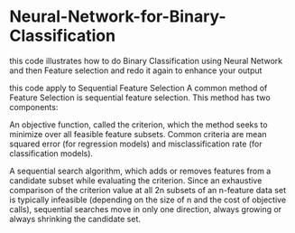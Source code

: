 # Neural-Network-for-Binary-Classification
this code illustrates how to do Binary Classification using Neural Network and then Feature selection and redo it again to enhance your output

this code apply to Sequential Feature Selection
A common method of Feature Selection is sequential feature selection. This method has two components:

An objective function, called the criterion, which the method seeks to minimize over all feasible feature subsets. Common criteria are mean squared error (for regression models) and misclassification rate (for classification models).

A sequential search algorithm, which adds or removes features from a candidate subset while evaluating the criterion. Since an exhaustive comparison of the criterion value at all 2n subsets of an n-feature data set is typically infeasible (depending on the size of n and the cost of objective calls), sequential searches move in only one direction, always growing or always shrinking the candidate set.
